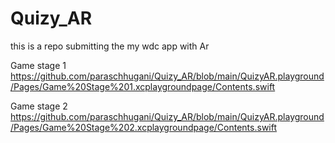 # Quizy_AR
this is a repo submitting the my wdc app with Ar 

Game stage 1 https://github.com/paraschhugani/Quizy_AR/blob/main/QuizyAR.playground/Pages/Game%20Stage%201.xcplaygroundpage/Contents.swift

Game stage 2 https://github.com/paraschhugani/Quizy_AR/blob/main/QuizyAR.playground/Pages/Game%20Stage%202.xcplaygroundpage/Contents.swift

